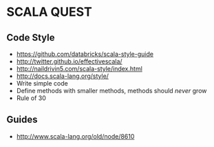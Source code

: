 # SCALA QUEST

## Code Style

- https://github.com/databricks/scala-style-guide
- http://twitter.github.io/effectivescala/
- http://naildrivin5.com/scala-style/index.html
- http://docs.scala-lang.org/style/
- Write simple code
- Define methods with smaller methods, methods should *never* grow
- Rule of 30


## Guides

- http://www.scala-lang.org/old/node/8610
